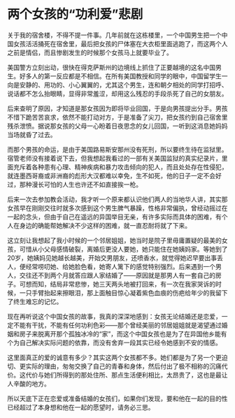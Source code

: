 # 两个女孩的“功利爱”悲剧

关于我的宿舍楼，不得不提一件事。几年前就在这栋楼里，一个中国男生把一个中国女孩活活捅死在宿舍里，最后把女孩的尸体塞在大衣柜里面逃跑了，而这两个人之前是情侣，而且惨剧发生的时候那个女孩马上就要毕业了。 

美国警方立刻出动，很快在得克萨斯州的边境线上抓住了正要越境的这名中国男生。好多人的第一反应都是不相信。在所有美国教授和同学的眼中，中国留学生一向是安静的、用功的、小心翼翼的，尤其这个男生，连和朝夕相处的同学打招呼、说话都不怎么抬眼睛，显得非常羞涩，却用这么残忍的手段杀死了自己的女朋友。 

后来查明了原因，才知道是那女孩因为即将毕业回国，于是向男孩提出分手。男孩不惜下跪苦苦哀求，依然不能打动对方，于是准备了尖刀，把女孩约到自己宿舍里残杀泄愤。据说那女孩的父母一心盼着日夜思念的女儿回国，一听到这消息她妈妈当场就昏了过去。 

而那个男孩的命运，是由于美国路易斯安那州没有死刑，所以要终生待在监狱里。宿管老师没有接着说下去，但我想起我看过的一部有关美国监狱的真实纪录片，里面充斥着各种患有心理、精神疾病和暴力攻击倾向的犯人，而且处处存在性侵犯，就连墨西哥裔或非洲裔的彪形大汉都难以幸免，生不如死，他的日子一定不会好过，那种漫长可怕的人生也许还不如直接挨一枪。 

后来一次去参加教会活动，我才听一个原来都认识他们两人的当地华人讲，其实那女孩早在刚刚交往时就多次感到这个男生脾气暴躁，性格非常偏执，曾经动摇过在一起的念头，但由于自己在遥远的异国举目无亲，有许多实际而具体的困难，有个人在身边的确能帮她解决不少这样的困难，就一直忍耐将就了下来。 

这立刻让我想起了我小时候的一个邻居姐姐，她当时是院子里毋庸置疑的最美的女孩，可惜从小父母感情破裂，离婚后更没人要她，她只能住在她姨妈家。等她到了20岁，她姨妈见她越长越美，开始交男朋友，还喷香水，就觉得她迟早要出事丢人，便经常唠叨她、给她脸色看，她寄人篱下的感觉特别强烈。后来遇到一个男人，交往还不到两个月就答应跟人家结婚了——原因就是那男人有一套自己的房子。可想而知，结局非常悲惨，她三天两头地被打回来，有一次在我家哭诉的时候，一只手臂抬起来擦眼泪，那上面触目惊心凝着紫色血痕的伤疤给年少的我留下了终生难忘的记忆。 

现在再听说这个中国女孩的故事，我真的深深地感到：女孩无论结婚还是恋爱，一定不能有干扰，不能有任何功利色彩——那个曾经美丽的邻居姐姐就是渴望通过婚姻和房子来脱离开那个孤独冰冷的“家”，而这个中国女孩也是为了在异国他乡能有个为自己解决实际问题的依靠，而没有舍弃一段其实已经令她感到不安的情感。 

这里面真正的爱的诚意有多少？其实这两个女孩都不多。她们都是为了另一个更迫切、更实际的理由，匆匆交换了自己的青春和身体，然后付出了极不相称的沉痛代价。这代价与她们所得到的那处住所、那点生活便利相比，太昂贵了，这也是最让人辛酸的地方。 

所以天底下正在恋爱或准备结婚的女孩们，如果你们发现，要和他在一起的目的性已经超过了本身想和他在一起的愿望时，请务必三思。